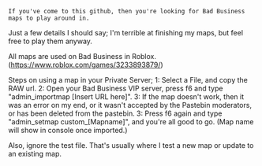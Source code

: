  
	If you've come to this github, then you're looking for Bad Business maps to play around in.
Just a few details I should say; I'm terrible at finishing my maps, but feel free to play them anyway.
 
All maps are used on Bad Business in Roblox. (https://www.roblox.com/games/3233893879/)
 
Steps on using a map in your Private Server;
	1: Select a File, and copy the RAW url.
	2: Open your Bad Business VIP server, press f6 and type "admin_importmap [Insert URL here]".
	3: If the map doesn't work, then it was an error on my end, or it wasn't accepted by the Pastebin moderators, or has been deleted from the pastebin.
	3: Press f6 again and type "admin_setmap custom_[Mapname]", and you're all good to go. (Map name will show in console once imported.)

Also, ignore the test file. That's usually where I test a new map or update to an existing map.
